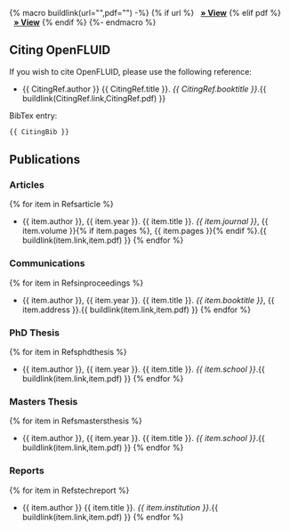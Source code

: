 {% macro buildlink(url="",pdf="") -%}
{% if url %}
&nbsp;&nbsp;**<a href="{{ url }}" target=_blank>&raquo; View</a>**
{% elif pdf %}
&nbsp;&nbsp;**<a href="http://www.openfluid-project.org/resources/biblio/{{ pdf }}" target=_blank>&raquo; View</a>**
{% endif %}
{%- endmacro %}

## Citing OpenFLUID

If you wish to cite OpenFLUID, please use the following reference:

* {{ CitingRef.author }} {{ CitingRef.title }}. _{{ CitingRef.booktitle }}_.{{ buildlink(CitingRef.link,CitingRef.pdf) }}

BibTex entry:
```tex
{{ CitingBib }}
```


## Publications

### Articles
{% for item in Refsarticle %}
* {{ item.author }}, {{ item.year }}. {{ item.title }}. _{{ item.journal }}_, {{ item.volume }}{% if item.pages %}, {{ item.pages }}{% endif %}.{{ buildlink(item.link,item.pdf) }}
{% endfor %}

### Communications
{% for item in  Refsinproceedings %}
* {{ item.author }}, {{ item.year }}. {{ item.title }}. _{{ item.booktitle }}_, {{ item.address }}.{{ buildlink(item.link,item.pdf) }}
{% endfor %}

### PhD Thesis
{% for item in Refsphdthesis %}
* {{ item.author }}, {{ item.year }}. {{ item.title }}. _{{ item.school }}_.{{ buildlink(item.link,item.pdf) }}
{% endfor %}

### Masters Thesis
{% for item in Refsmastersthesis %}
* {{ item.author }}, {{ item.year }}. {{ item.title }}. _{{ item.school }}_.{{ buildlink(item.link,item.pdf) }}
{% endfor %}

### Reports
{% for item in Refstechreport %}
* {{ item.author }} {{ item.title }}. _{{ item.institution }}_.{{ buildlink(item.link,item.pdf) }}
{% endfor %}
